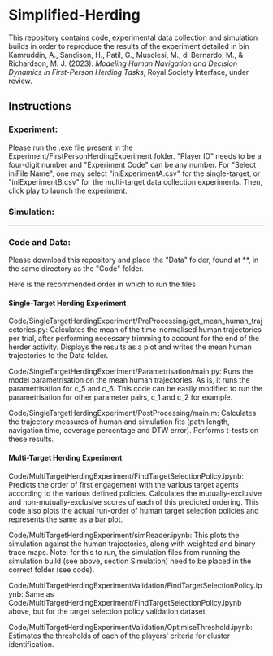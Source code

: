 # Simplified-Herding
This repository contains code, experimental data collection and simulation builds in order to reproduce the results of the experiment detailed in bin Kamruddin, A., Sandison, H., Patil, G., Musolesi, M., di Bernardo, M., & Richardson, M. J. (2023). *Modeling Human Navigation and Decision Dynamics in First-Person Herding Tasks*, Royal Society Interface, under review.

## Instructions


### Experiment: 
Please run the .exe file present in the Experiment/FirstPersonHerdingExperiment folder. "Player ID" needs to be a four-digit number and "Experiment Code" can be any number. For "Select iniFile Name", one may select "iniExperimentA.csv" for the single-target, or "iniExperimentB.csv" for the multi-target data collection experiments. Then, click play to launch the experiment.

### Simulation: 
***

### Code and Data: 

Please download this repository and place the "Data" folder, found at **, in the same directory as the "Code" folder. 

Here is the recommended order in which to run the files

#### Single-Target Herding Experiment

Code/SingleTargetHerdingExperiment/PreProcessing/get_mean_human_trajectories.py:
Calculates the mean of the time-normalised human trajectories per trial, after performing necessary trimming to account for the end of the herder activity. Displays the results as a plot and writes the mean human trajectories to the Data folder.

Code/SingleTargetHerdingExperiment/Parametrisation/main.py:
Runs the model parametrisation on the mean human trajectories. As is, it runs the parametrisation for c_5 and c_6. This code can be easily modified to run the parametrisation for other parameter pairs, c_1 and c_2 for example. 

Code/SingleTargetHerdingExperiment/PostProcessing/main.m:
Calculates the trajectory measures of human and simulation fits (path length, navigation time, coverage percentage and DTW error). Performs t-tests on these results.

#### Multi-Target Herding Experiment

Code/MultiTargetHerdingExperiment/FindTargetSelectionPolicy.ipynb:
Predicts the order of first engagement with the various target agents according to the various defined policies. Calculates the mutually-exclusive and non-mutually-exclusive scores of each of this predicted ordering. This code also plots the actual run-order of human target selection policies and represents the same as a bar plot.

Code/MultiTargetHerdingExperiment/simReader.ipynb:
This plots the simulation against the human trajectories, along with weighted and binary trace maps.
Note: for this to run, the simulation files from running the simulation build (see above, section Simulation) need to be placed in the correct folder (see code). 

Code/MultiTargetHerdingExperimentValidation/FindTargetSelectionPolicy.ipynb:
Same as Code/MultiTargetHerdingExperiment/FindTargetSelectionPolicy.ipynb above, but for the target selection policy validation dataset.

Code/MultiTargetHerdingExperimentValidation/OptimiseThreshold.ipynb:
Estimates the thresholds of each of the players' criteria for cluster identification.



